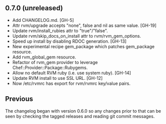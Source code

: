## 0.7.0 (unreleased)

  * Add CHANGELOG.md. [GH-5]
  * Attr rvm/upgrade accepts "none", false and nil as same value. [GH-19]
  * Update rvm/install_rubies attr to "true"/"false".
  * Update rvm/skip_docs_on_install attr to rvm/rvm_gem_options.
  * Speed up install by disabling RDOC generation. [GH-13]
  * New experimental recipe gem_package which patches gem_package resource.
  * Add rvm_global_gem resource.
  * Refactor of rvm_gem provider to leverage Chef::Provider::Package::Rubygems.
  * Allow no default RVM ruby (i.e. use system ruby). [GH-14]
  * Update RVM install to use SSL URL. [GH-12]
  * Now /etc/rvmrc has export for rvm/rvmrc key/value pairs.

## Previous

The changelog began with version 0.6.0 so any changes prior to that can be
seen by checking the tagged releases and reading git commit messages.
